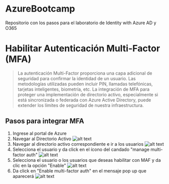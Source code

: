 # AzureBootcamp
Repositorio con los pasos para el laboratorio de Identity with Azure AD y O365

# Habilitar Autenticación Multi-Factor (MFA) #
>La autenticación Multi-Factor proporciona una capa adicional de seguridad para confirmar la identidad de un usuario. Las metodologías utilizadas pueden incluir PIN, llamadas telefónicas, tarjetas inteligentes, biometría, etc.
>La integración de MFA para proteger una implementación de directorio activo, especialmente si está sincronizada o federada con Azure Active Directory, puede extender los límites de seguridad de nuestra infraestructura.

## Pasos para integrar MFA ##

1. Ingrese al portal de Azure
2. Navegar al Directorio Activo
![alt text](http://www.rebeladmin.com/wp-content/uploads/2016/01/mfa1.jpg "Navegar al directorio activo")
3. Navegar al directorio activo correspondiente e ir a los usuarios
![alt text](http://www.rebeladmin.com/wp-content/uploads/2016/01/mfa2.jpg "Navegar al directorio activo")
4. Selecciona el usuario y da click en el ícono del candado "manage multi-factor auth"
![alt text](http://www.rebeladmin.com/wp-content/uploads/2016/01/mfa3.jpg "Navegar al directorio activo")
5. Selecciona el usuario o los usuarios que deseas habilitar con MAF y da clic en la opción "Enable"
![alt text](http://www.rebeladmin.com/wp-content/uploads/2016/01/mfa5.jpg "Navegar al directorio activo")
6. Da click en "Enable multi-factor auth" en el mensaje pop up que aparecerá
![alt text](http://www.rebeladmin.com/wp-content/uploads/2016/01/mfa6.jpg "Navegar al directorio activo")




